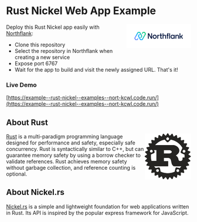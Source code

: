 # Rust Nickel Web App Example

<a target="_blank" rel="noopener noreferrer" href="https://www.northflank.com">
    <img alt="Northflank" align="right" src="/media/logo.svg" width="35%" />
</a>

Deploy this Rust Nickel app easily with [Northflank](https://www.northflank.com):

- Clone this repository
- Select the repository in Northflank when creating a new service
- Expose port 6767
- Wait for the app to build and visit the newly assigned URL. That's it!

### Live Demo
[https://example--rust-nickel--examples--nort-kcwl.code.run/](https://example--rust-nickel--examples--nort-kcwl.code.run/)

## About Rust

<a target="_blank" rel="noopener noreferrer" href="https://rust-lang.org">
    <img alt="Rust" align="right" src="/media/rust.svg" width="25%" />
</a>

[Rust](https://rust-lang.org) is a multi-paradigm programming language designed for performance and safety, especially safe concurrency. Rust is syntactically similar to C++, but can guarantee memory safety by using a borrow checker to validate references. Rust achieves memory safety without garbage collection, and reference counting is optional.

## About Nickel.rs

[Nickel.rs](https://nickel-org.github.io/) is a simple and lightweight foundation for web applications written in Rust. Its API is inspired by the popular express framework for JavaScript.
